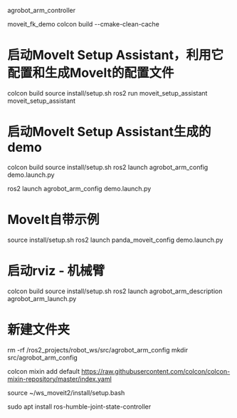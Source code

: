 agrobot_arm_controller

moveit_fk_demo
colcon build --cmake-clean-cache

# 启动MoveIt Setup Assistant，利用它配置和生成MoveIt的配置文件
colcon build
source install/setup.sh
ros2 run moveit_setup_assistant moveit_setup_assistant

# 启动MoveIt Setup Assistant生成的demo
colcon build 
source install/setup.sh
ros2 launch agrobot_arm_config demo.launch.py

ros2 launch agrobot_arm_config demo.launch.py


# MoveIt自带示例
source install/setup.sh
ros2 launch panda_moveit_config demo.launch.py


# 启动rviz - 机械臂
colcon build
source install/setup.sh
ros2 launch agrobot_arm_description agrobot_arm_launch.py


# 新建文件夹
rm -rf /ros2_projects/robot_ws/src/agrobot_arm_config
mkdir src/agrobot_arm_config

colcon mixin add default  https://raw.githubusercontent.com/colcon/colcon-mixin-repository/master/index.yaml

source ~/ws_moveit2/install/setup.bash

sudo apt install ros-humble-joint-state-controller
